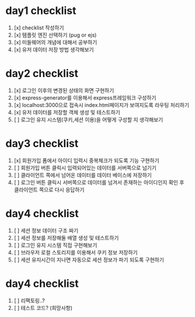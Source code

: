 # day1 checklist
1. [x] checklist 작성하기
2. [x] 템플릿 엔진 선택하기 (pug or ejs)
3. [x] 미들웨어의 개념에 대해서 공부하기
4. [x] 유저 데이터 저장 방법 생각해보기

# day2 checklist
1. [x] 로그인 이후의 변경된 상태의 화면 구현하기
2. [x] express-generator를 이용해서 express프레임워크 구성하기
3. [x] localhost:3000으로 접속시 index.html페이지가 보여지도록 라우팅 처리하기
4. [x] 유저 데이터를 저장할 객체 생성 및 테스트하기
5. [ ] 로그인 유지 시스템(쿠키,세션 이용)을 어떻게 구성할 지 생각해보기

# day3 checklist
1. [x] 회원가입 폼에서 아이디 입력시 중복체크가 되도록 기능 구현하기
2. [ ] 회원가입 버튼 클릭시 입력되어있는 데이터를 서버쪽으로 넘기기
3. [ ] 클라이언트 쪽에서 넘어온 데이터를 데이터 베이스에 저장하기
4. [ ] 로그인 버튼 클릭시 서버쪽으로 데이터를 넘겨서 존재하는 아이디인지 확인 후 클라이언트 쪽으로 다시 응답하기

# day4 checklist
1. [ ] 세션 정보 데이터 구조 짜기
2. [ ] 세션 정보를 저장해둘 배열 생성 및 테스트하기
3. [ ] 로그인 유지 시스템 직접 구현해보기
4. [ ] 브라우저 로컬 스토리지를 이용해서 쿠키 정보 저장하기
5. [ ] 세션 유지시간이 지나면 자동으로 세션 정보가 파기 되도록 구현하기

# day4 checklist
1. [ ] 리팩토링..?
2. [ ] 테스트 코드? (희망사항)